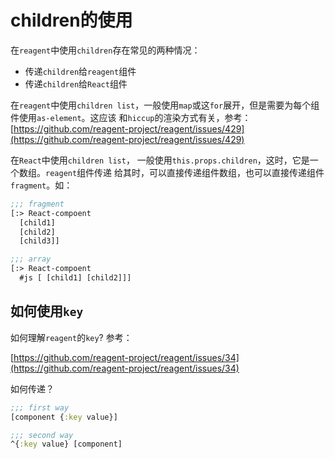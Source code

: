 # children的使用

在`reagent`中使用`children`存在常见的两种情况：

- 传递`children`给`reagent`组件
- 传递`children`给`React`组件

在`reagent`中使用`children list`，一般使用`map`或这`for`展开，但是需要为每个组件使用`as-element`。这应该
和`hiccup`的渲染方式有关，参考：
[https://github.com/reagent-project/reagent/issues/429](https://github.com/reagent-project/reagent/issues/429)

在`React`中使用`children list`， 一般使用`this.props.children`，这时，它是一个数组。`reagent`组件传递
给其时，可以直接传递组件数组，也可以直接传递组件`fragment`。如：

```clj
;;; fragment
[:> React-compoent
  [child1]
  [child2]
  [child3]]

;;; array
[:> React-compoent
  #js [ [child1] [child2]]]
```

## 如何使用`key`

如何理解`reagent`的`key`? 参考：

[https://github.com/reagent-project/reagent/issues/34](https://github.com/reagent-project/reagent/issues/34)

如何传递？

```clj
;;; first way
[component {:key value}]

;;; second way
^{:key value} [component]
```
